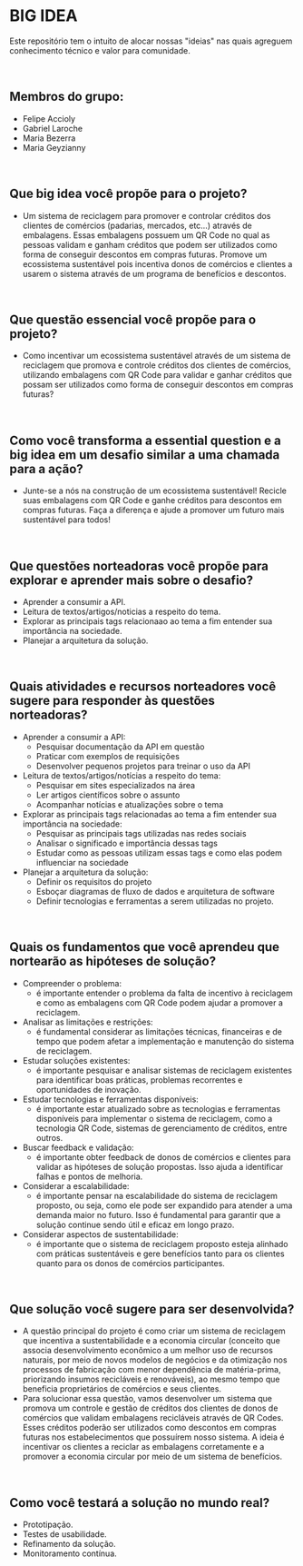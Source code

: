 # BIG IDEA
Este repositório tem o intuito de alocar nossas "ideias" nas quais agreguem conhecimento técnico e valor para comunidade.

<br>

## Membros do grupo:
- Felipe Accioly  
- Gabriel Laroche  
- Maria Bezerra  
- Maria Geyzianny  

<br>

## ​Que big idea você propõe para o projeto?
- Um sistema de reciclagem para promover e controlar créditos dos clientes de comércios (padarias, mercados, etc…) através de embalagens. Essas embalagens possuem um QR Code no qual as pessoas validam e ganham créditos que podem ser utilizados como forma de conseguir descontos em compras futuras. Promove um ecossistema sustentável pois incentiva donos de comércios e clientes a usarem o sistema através de um programa de benefícios e descontos.

<br>

## Que questão essencial você propõe para o projeto?
- Como incentivar um ecossistema sustentável através de um sistema de reciclagem que promova e controle créditos dos clientes de comércios, utilizando embalagens com QR Code para validar e ganhar créditos que possam ser utilizados como forma de conseguir descontos em compras futuras?

<br>

## Como você transforma a essential question e a big idea em um desafio similar a uma chamada para a ação?
- Junte-se a nós na construção de um ecossistema sustentável! Recicle suas embalagens com QR Code e ganhe créditos para descontos em compras futuras. Faça a diferença e ajude a promover um futuro mais sustentável para todos!

<br>

## Que questões norteadoras você propõe para explorar e aprender mais sobre o desafio?
- Aprender a consumir a API.
- Leitura de textos/artigos/noticias a respeito do tema.
- Explorar as principais tags relacionaao ao tema a fim entender sua importância na sociedade.
- Planejar a arquitetura da solução.

<br>

## Quais atividades e recursos norteadores você sugere para responder às questões norteadoras?
- Aprender a consumir a API:
  * Pesquisar documentação da API em questão
  *  Praticar com exemplos de requisições
  *  Desenvolver pequenos projetos para treinar o uso da API
- Leitura de textos/artigos/notícias a respeito do tema:
  *  Pesquisar em sites especializados na área
  *  Ler artigos científicos sobre o assunto
  *  Acompanhar notícias e atualizações sobre o tema
- Explorar as principais tags relacionadas ao tema a fim entender sua importância na sociedade:
  *  Pesquisar as principais tags utilizadas nas redes sociais
  * Analisar o significado e importância dessas tags
  *  Estudar como as pessoas utilizam essas tags e como elas podem influenciar na sociedade
- Planejar a arquitetura da solução:
  * Definir os requisitos do projeto
  * Esboçar diagramas de fluxo de dados e arquitetura de software
  * Definir tecnologias e ferramentas a serem utilizadas no projeto.

<br>

## Quais os fundamentos que você aprendeu que nortearão as hipóteses de solução?
- Compreender o problema: 
  * é importante entender o problema da falta de incentivo à reciclagem e como as embalagens com QR Code podem ajudar a promover a reciclagem.
- Analisar as limitações e restrições: 
  * é fundamental considerar as limitações técnicas, financeiras e de tempo que podem afetar a implementação e manutenção do sistema de reciclagem.
- Estudar soluções existentes: 
  * é importante pesquisar e analisar sistemas de reciclagem existentes para identificar boas práticas, problemas recorrentes e oportunidades de inovação.
- Estudar tecnologias e ferramentas disponíveis:
  * é importante estar atualizado sobre as tecnologias e ferramentas disponíveis para implementar o sistema de reciclagem, como a tecnologia QR Code, sistemas de gerenciamento de créditos, entre outros.
- Buscar feedback e validação: 
  * é importante obter feedback de donos de comércios e clientes para validar as hipóteses de solução propostas. Isso ajuda a identificar falhas e pontos de melhoria.
- Considerar a escalabilidade:
  * é importante pensar na escalabilidade do sistema de reciclagem proposto, ou seja, como ele pode ser expandido para atender a uma demanda maior no futuro. Isso é fundamental para garantir que a solução continue sendo útil e eficaz em longo prazo.
- Considerar aspectos de sustentabilidade:
  * é importante que o sistema de reciclagem proposto esteja alinhado com práticas sustentáveis e gere benefícios tanto para os clientes quanto para os donos de comércios participantes.

<br>

## Que solução você sugere para ser desenvolvida?

* A questão principal do projeto é como criar um sistema de reciclagem que incentiva a sustentabilidade e a economia circular (conceito que associa desenvolvimento econômico a um melhor uso de recursos naturais, por meio de novos modelos de negócios e da otimização nos processos de fabricação com menor dependência de matéria-prima, priorizando insumos recicláveis e renováveis), ao mesmo tempo que beneficia proprietários de comércios e seus clientes.
* Para solucionar essa questão, vamos desenvolver um sistema que promova um controle e gestão de créditos dos clientes de donos de comércios que validam embalagens recicláveis através de QR Codes. Esses créditos poderão ser utilizados como descontos em compras futuras nos estabelecimentos que possuírem nosso sistema. A ideia é incentivar os clientes a reciclar as embalagens corretamente e a promover a economia circular por meio de um sistema de benefícios.

<br>

## Como você testará a solução no mundo real?

- Prototipação.
- Testes de usabilidade.
- Refinamento da solução.
- Monitoramento contínua.

